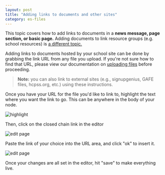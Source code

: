 ```yaml
---
layout: post
title: "Adding links to documents and other sites"
category: es-files
---
```


This topic covers how to add links to documents in a <strong>news message, page section, or basic page.</strong> Adding documents to link resource groups (e.g. school resources) is [a different topic.](/schoolsites-help/files/es-files/2014/07/15/uploading-files/)

Adding links to documents hosted by your school site can be done by grabbing the link URL from any file you upload. If you're not sure how to find that URL, please view our documentation on [uploading files](/schoolsites-help/files/es-files/2014/07/15/uploading-files/) before proceeding.

<blockquote>
  <p><strong>Note:</strong> you can also link to external sites (e.g., signupgenius, GAFE files, hcpss.org, etc.) using these instructions.</p>
</blockquote>

Once you have your URL for the file you'd like to link to, highlight the text where you want the link to go. This can be anywhere in the body of your node.

![highlight](/schoolsites-help/images/pages/highlight-text.png)

Then, click on the closed chain link in the editor

![edit page](/schoolsites-help/images/pages/link-editor.png)

Paste the link of your choice into the URL area, and click "ok" to insert it. 

![edit page](/schoolsites-help/images/pages/insert-link.png)

Once your changes are all set in the editor, hit "save" to make everything live. 